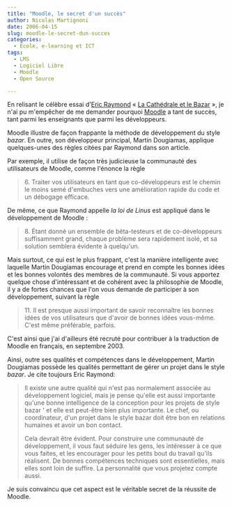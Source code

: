 ```yaml
---
title: "Moodle, le secret d'un succès"
author: Nicolas Martignoni
date: 2006-04-15
slug: moodle-le-secret-dun-succes
categories:
  - École, e-learning et ICT
tags:
  - LMS
  - Logiciel Libre
  - Moodle
  - Open Source

---
```

En relisant le célèbre essai d'[Eric Raymond](http://www.catb.org/~esr/) « [La Cathédrale et le Bazar](http://www.linux-france.org/article/these/cathedrale-bazar/cathedrale-bazar.html) », je n'ai pu m'empêcher de me demander pourquoi [Moodle](https://moodle.org/) a tant de succès, tant parmi les enseignants que parmi les développeurs.

Moodle illustre de façon frappante la méthode de développement du style _bazar_. En outre, son développeur principal, Martin Dougiamas, applique quelques-unes des règles citées par Raymond dans son article.

Par exemple, il utilise de façon très judicieuse la communauté des utilisateurs de Moodle, comme l'énonce la règle

> &#54;. Traiter vos utilisateurs en tant que co-développeurs est le chemin le moins semé d'embuches vers une amélioration rapide du code et un débogage efficace.

De même, ce que Raymond appelle _la loi de Linus_ est appliqué dans le développement de Moodle :

> &#56;. Étant donné un ensemble de bêta-testeurs et de co-développeurs suffisamment grand, chaque problème sera rapidement isolé, et sa solution semblera évidente à quelqu'un.

Mais surtout, ce qui est le plus frappant, c'est la manière intelligente avec laquelle Martin Dougiamas encourage et prend en compte les bonnes idées et les bonnes volontés des membres de la communauté. Si vous apportez quelque chose d'intéressant et de cohérent avec la philosophie de Moodle, il y a de fortes chances que l'on vous demande de participer à son développement, suivant la règle

> &#49;&#49;. Il est presque aussi important de savoir reconnaître les bonnes idées de vos utilisateurs que d'avoir de bonnes idées vous-même. C'est même préférable, parfois.

C'est ainsi que j'ai d'ailleurs été recruté pour contribuer à la traduction de Moodle en français, en septembre 2003.

Ainsi, outre ses qualités et compétences dans le développement, Martin Dougiamas possède les qualités permettant de gérer un projet dans le style _bazar_. Je cite toujours Eric Raymond:

> Il existe une autre qualité qui n'est pas normalement associée au développement logiciel, mais je pense qu'elle est aussi importante qu'une bonne intelligence de la conception pour les projets de style bazar ' et elle est peut-être bien plus importante. Le chef, ou coordinateur, d'un projet dans le style bazar doit être bon en relations humaines et avoir un bon contact.
>
> Cela devrait être évident. Pour construire une communauté de développement, il vous faut séduire les gens, les intéresser à ce que vous faites, et les encourager pour les petits bout du travail qu'ils réalisent. De bonnes compétences techniques sont essentielles, mais elles sont loin de suffire. La personnalité que vous projetez compte aussi.

Je suis convaincu que cet aspect est le véritable secret de la réussite de Moodle.

<!--more-->
